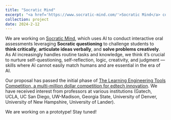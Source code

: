 ```yaml
---
title: "Socratic Mind"
excerpt: "<a href='https://www.socratic-mind.com/'>Socratic Mind</a> conducts interactive oral assessments leveraging Socratic questioning to challenge students to think critically, articulate ideas verbally, and solve problems creatively. <br/> <img src='/images/sm-logo-removebg.png' alt='Socratic Mind Logo' style='max-width: 100px; max-height: 100px; margin-top: 5px;'>"
collection: project
date: 2024-2-12
---
```


We are working on [Socratic Mind](https://www.socratic-mind.com/), which uses AI to conduct interactive oral assessments leveraging **Socratic questioning** to challenge students to **think critically**, **articulate ideas verbally**, and **solve problems creatively**. As AI increasingly handles routine tasks and knowledge, we think it’s crucial to nurture self-questioning, self-reflection, logic, creativity, and judgment — skills where AI cannot easily match humans and are essential in the era of AI.

Our proposal has passed the initial phase of [The Learning Engineering Tools Competition, a multi-million dollar competition for edtech innovation](https://tools-competition.org/). We have received interest from professors at various institutions (Gatech, UCLA, UC San Diego, UW-Madison, Georgia State, University of Denver, University of New Hampshire, University of Lander).

We are working on a prototype! Stay tuned!
